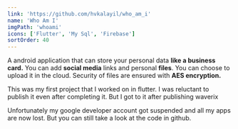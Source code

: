 ```yaml
---
link: 'https://github.com/hvkalayil/who_am_i'
name: 'Who Am I'
imgPath: 'whoami'
icons: ['Flutter', 'My Sql', 'Firebase']
sortOrder: 40
---
```

A android application that can store your personal data **like a business card.** You can add **social media** links and personal **files**. You can choose to upload it in the cloud. Security of files are ensured with **AES encryption.**

This was my first project that I worked on in flutter. I was reluctant to publish it even after completing it. But I got to it after publishing waverix

Unfortunately my google developer account got suspended and all my apps are now lost. But you can still take a look at the code in github.
